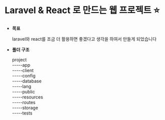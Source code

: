 # Laravel & React 로 만드는 웹 프로젝트 ⭐

- <b>목표</b>

    laravel와 react를 조금 더 활용하면 좋겠다고 생각을 하여서 만들게 되었습니다



- <b>폴더 구조</b>

    project<br>
     -----app<br>
     -----client<br>
     -----config<br>
     -----database<br>
     -----lang<br>
     -----public<br>
     -----resources<br>
     -----routes<br>
     -----storage<br>
     -----tests<br>